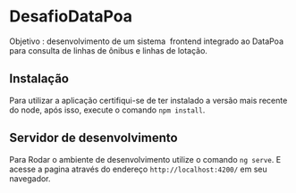 # DesafioDataPoa

Objetivo​ : desenvolvimento de um sistema ​ frontend integrado ao DataPoa para
consulta de linhas de ônibus e linhas de lotação.

## Instalação

Para utilizar a aplicação certifiqui-se de ter instalado a versão mais recente do node, após isso,
execute o comando `npm install`.

## Servidor de desenvolvimento

Para Rodar o ambiente de desenvolvimento utilize o comando `ng serve`. E acesse a pagina através do endereço `http://localhost:4200/` em seu navegador. 
